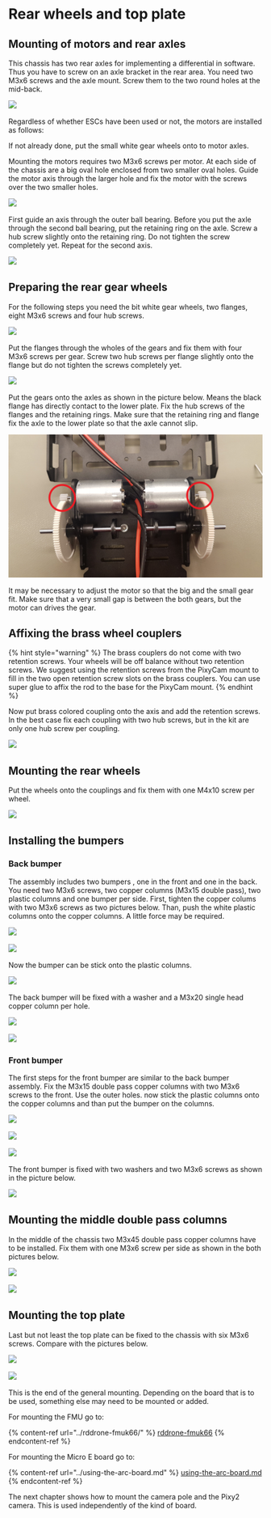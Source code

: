# Rear wheels and top plate

## Mounting of motors and rear axles

This chassis has two rear axles for implementing a differential in software. Thus you have to screw on an axle bracket in the rear area. You need two M3x6 screws and the axle mount. Screw them to the two round holes at the mid-back.

![](../../../.gitbook/assets/axle\_mount\_edit.jpg)

Regardless of whether ESCs have been used or not, the motors are installed as follows:

If not already done, put the small white gear wheels onto to motor axles.

Mounting the motors requires two M3x6 screws per motor. At each side of the chassis are a big oval hole enclosed from two smaller oval holes. Guide the motor axis through the larger hole and fix the motor with the screws over the two smaller holes.

![](../../../.gitbook/assets/20191218\_160405.jpg)

First guide an axis through the outer ball bearing. Before you put the axle through the second ball bearing, put the retaining ring on the axle. Screw a hub screw slightly onto the retaining ring. Do not tighten the screw completely yet. Repeat for the second axis.

![](../../../.gitbook/assets/20191218\_172218.jpg)

## Preparing the rear gear wheels

For the following steps you need the bit white gear wheels, two flanges, eight M3x6 screws and four hub screws.

![](../../../.gitbook/assets/20191217\_160356.jpg)

Put the flanges through the wholes of the gears and fix them with four M3x6 screws per gear.  Screw two hub screws per flange slightly onto the flange but do not tighten the screws completely yet.

![](../../../.gitbook/assets/20191217\_160627.jpg)

Put the gears onto the axles as shown in the picture below. Means the black flange has directly contact to the lower plate. Fix the hub screws of the flanges and the retaining rings. Make sure that the retaining ring and flange fix the axle to the lower plate so that the axle cannot slip.&#x20;

<div align="center">

<img src="../../../.gitbook/assets/rear_wheels_axis_mount (1).jpg" alt="">

</div>

It may be necessary to adjust the motor so that the big and the small gear fit. Make sure that a very small gap is between the both gears, but the motor can drives the gear.

## Affixing the brass wheel couplers

{% hint style="warning" %}
The brass couplers do not come with two retention screws. Your wheels will be off balance without two retention screws. We suggest using the retention screws from the PixyCam mount to fill in the two open retention screw slots on the brass couplers. You can use super glue to affix the rod to the base for the PixyCam mount.
{% endhint %}

Now put brass colored coupling onto the axis and add the retention screws. In the best case fix each coupling with two hub screws, but in the kit are only one hub screw per coupling.

![](../../../.gitbook/assets/20191218\_173202.jpg)

## Mounting the rear wheels

Put the wheels onto the couplings and fix them with one M4x10 screw per wheel.

![](../../../.gitbook/assets/20191218\_173240.jpg)

## Installing the bumpers

### Back bumper

The assembly includes two bumpers , one in the front and one in the back. You need two M3x6 screws, two copper columns (M3x15 double pass), two plastic columns and one bumper per side. First, tighten the copper colums with two M3x6 screws as two pictures below. Than, push the white plastic columns onto the copper columns. A little force may be required.

![](../../../.gitbook/assets/20191218\_173755.jpg)

![](../../../.gitbook/assets/20191218\_174208.jpg)

Now the bumper can be stick onto the plastic columns.

![](../../../.gitbook/assets/20191218\_174223.jpg)

The back bumper will be fixed with a washer and a M3x20 single head copper column per hole.

![](../../../.gitbook/assets/20191218\_174306.jpg)

![](../../../.gitbook/assets/20191218\_174327.jpg)

### Front bumper

The first steps for the front bumper are similar to the back bumper assembly. Fix the M3x15 double pass copper columns with two M3x6 screws to the front. Use the outer holes. now stick the plastic columns onto the copper columns and than put the bumper on the columns.

![](../../../.gitbook/assets/20191218\_174426.jpg)

![](../../../.gitbook/assets/20191218\_174508.jpg)

![](../../../.gitbook/assets/20191218\_174614.jpg)

The front bumper is fixed with two washers and two M3x6 screws as shown in the picture below.

![](../../../.gitbook/assets/20191218\_174706.jpg)

## Mounting the middle double pass columns

In the middle of the chassis two M3x45 double pass copper columns have to be installed. Fix them with one M3x6 screw per side as shown in the both pictures below.

![](../../../.gitbook/assets/20191217\_160737.jpg)

![](../../../.gitbook/assets/20191217\_160836.jpg)

## Mounting the top plate

Last but not least the top plate can be fixed to the chassis with six M3x6 screws. Compare with the pictures below.

![](../../../.gitbook/assets/20191218\_174816.jpg)

![](../../../.gitbook/assets/20191218\_174938.jpg)



This is the end of the general mounting. Depending on the board that is to be used, something else may need to be mounted or added.&#x20;

For mounting the FMU go to:

{% content-ref url="../rddrone-fmuk66/" %}
[rddrone-fmuk66](../rddrone-fmuk66/)
{% endcontent-ref %}

For mounting the Micro E board go to:

{% content-ref url="../using-the-arc-board.md" %}
[using-the-arc-board.md](../using-the-arc-board.md)
{% endcontent-ref %}

The next chapter shows how to mount the camera pole and the Pixy2 camera. This is used independently of the kind of board.

